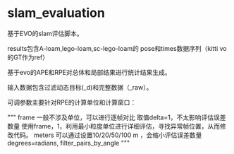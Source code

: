 # slam_evaluation

基于EVO的slam评估脚本。

results包含A-loam,lego-loam,sc-lego-loam的 pose和times数据序列（kitti vo的GT作为ref）

基于evo的APE和RPE对总体和局部结果进行统计结果生成。

输入数据包含过滤动态目标(_d)和完整数据（_raw）。

可调参数主要针对RPE的计算单位和计算窗口：

"""
    frame 一般不涉及单位，可以进行逐帧对比 取值delta=1，不太影响评估误差数量
    使用frame，1，利用最小粒度单位进行详细评估，寻找异常帧位置，从而修改代码。
    meters 可以通过设置10/20/50/100 m ，会缩小评估误差数量
    degrees=radians, filter_pairs_by_angle
"""
